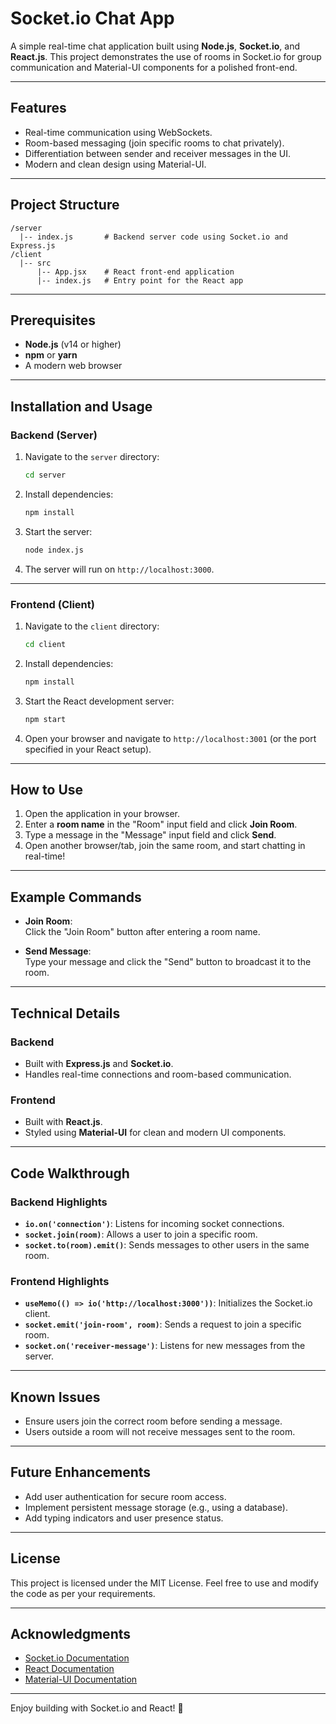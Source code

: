 # Socket.io Chat App

A simple real-time chat application built using **Node.js**, **Socket.io**, and **React.js**. This project demonstrates the use of rooms in Socket.io for group communication and Material-UI components for a polished front-end.

---

## Features

- Real-time communication using WebSockets.
- Room-based messaging (join specific rooms to chat privately).
- Differentiation between sender and receiver messages in the UI.
- Modern and clean design using Material-UI.

---

## Project Structure

```
/server
  |-- index.js       # Backend server code using Socket.io and Express.js
/client
  |-- src
      |-- App.jsx    # React front-end application
      |-- index.js   # Entry point for the React app
```

---

## Prerequisites

- **Node.js** (v14 or higher)
- **npm** or **yarn**
- A modern web browser

---

## Installation and Usage

### Backend (Server)

1. Navigate to the `server` directory:
   ```bash
   cd server
   ```

2. Install dependencies:
   ```bash
   npm install
   ```

3. Start the server:
   ```bash
   node index.js
   ```

4. The server will run on `http://localhost:3000`.

---

### Frontend (Client)

1. Navigate to the `client` directory:
   ```bash
   cd client
   ```

2. Install dependencies:
   ```bash
   npm install
   ```

3. Start the React development server:
   ```bash
   npm start
   ```

4. Open your browser and navigate to `http://localhost:3001` (or the port specified in your React setup).

---

## How to Use

1. Open the application in your browser.
2. Enter a **room name** in the "Room" input field and click **Join Room**.
3. Type a message in the "Message" input field and click **Send**.
4. Open another browser/tab, join the same room, and start chatting in real-time!

---

## Example Commands

- **Join Room**:  
   Click the "Join Room" button after entering a room name.

- **Send Message**:  
   Type your message and click the "Send" button to broadcast it to the room.

---

## Technical Details

### Backend
- Built with **Express.js** and **Socket.io**.
- Handles real-time connections and room-based communication.

### Frontend
- Built with **React.js**.
- Styled using **Material-UI** for clean and modern UI components.

---

## Code Walkthrough

### Backend Highlights
- **`io.on('connection')`**: Listens for incoming socket connections.
- **`socket.join(room)`**: Allows a user to join a specific room.
- **`socket.to(room).emit()`**: Sends messages to other users in the same room.

### Frontend Highlights
- **`useMemo(() => io('http://localhost:3000'))`**: Initializes the Socket.io client.
- **`socket.emit('join-room', room)`**: Sends a request to join a specific room.
- **`socket.on('receiver-message')`**: Listens for new messages from the server.

---

## Known Issues

- Ensure users join the correct room before sending a message.
- Users outside a room will not receive messages sent to the room.

---

## Future Enhancements

- Add user authentication for secure room access.
- Implement persistent message storage (e.g., using a database).
- Add typing indicators and user presence status.

---

## License

This project is licensed under the MIT License. Feel free to use and modify the code as per your requirements.

---

## Acknowledgments

- [Socket.io Documentation](https://socket.io/docs/v4/)
- [React Documentation](https://reactjs.org/docs/getting-started.html)
- [Material-UI Documentation](https://mui.com/)

---

Enjoy building with Socket.io and React! 🚀

